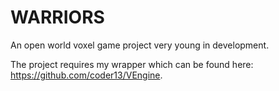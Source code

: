 WARRIORS
=======

An open world voxel game project very young in development. 


The project requires my wrapper which can be found here: https://github.com/coder13/VEngine. 
